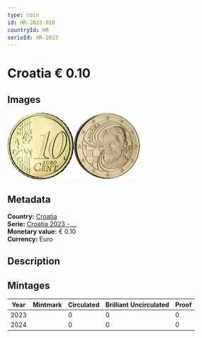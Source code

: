 ```yaml
---
type: coin
id: HR-2023-010
countryId: HR
serieId: HR-2023
---
```


# Croatia € 0.10

## Images

<img src="../../../Images/common-2007-010.webp" height="150" alt="Front image"><img src="Images/croatia-2023-010.webp" height="150" alt="Back image">

## Metadata

**Country:** [Croatia](../index.md)\
**Serie:** [Croatia 2023 - ...](index.md)\
**Monetary value:** € 0.10\
**Currency:** Euro

## Description


## Mintages

| Year | Mintmark | Circulated | Brilliant Uncirculated | Proof |
| ---- | -------- | ---------- | ---------------------- | ----- |
| 2023 |  | 0 | 0 | 0 |
| 2024 |  | 0 | 0 | 0 |